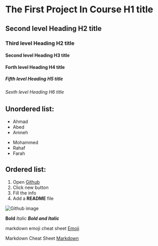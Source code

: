 # The First Project In Course H1 title
## Second level Heading H2 title
### Third level Heading H2 title
#### Second level Heading H3 title
#### Forth level Heading H4 title
##### Fifth level Heading H5 title
###### Sexth level Heading H6 title

## Unordered list:
- Ahmad
- Abed
- Amneh
* Mohammed
* Rahaf
* Farah

## Ordered list:
1. Open [Github](https://github.com)
2. Click new button
3. Fill the info
4. Add a **README** file

![Github image](https://github.githubassets.com/images/modules/logos_page/GitHub-Mark.png)


**Bold**
*Italic*
***Bold and Italic***

markdown emoji cheat sheet [Emoji](https://gist.github.com/rxaviers/7360908)

Markdown Cheat Sheet [Markdown](https://www.markdownguide.org/cheat-sheet/)


